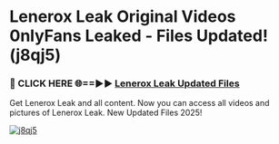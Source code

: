 # Lenerox Leak Original Videos 0nlyFans Leaked - Files Updated! (j8qj5)

<h3>🔴 CLICK HERE 🌐==►► <a href="https://tinyurl.com/2wckxsce" rel="nofollow">Lenerox Leak Updated Files</a></h3>

Get Lenerox Leak and all content. Now you can access all videos and pictures of Lenerox Leak. New Updated Files 2025!

[![j8qj5](https://i.imgur.com/AFduVYN.gif)](https://tinyurl.com/2wckxsce)
